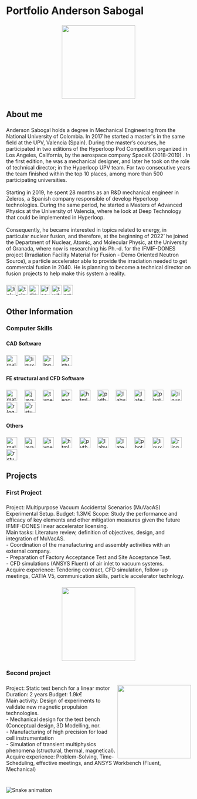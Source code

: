 <!--
**andimec/andimec** is a ✨ _special_ ✨ repository because its `README.md` (this file) appears on your GitHub profile.

Here are some ideas to get you started:

- 🔭 I’m currently working on ...
- 🌱 I’m currently learning ...
- 👯 I’m looking to collaborate on ...
- 🤔 I’m looking for help with ...
- 💬 Ask me about ...
- 📫 How to reach me: ...
- 😄 Pronouns: ...
- ⚡ Fun fact: ...
-->
<h1 align="left">Portfolio Anderson Sabogal</h1>

###

<div align="center">
  <img height="200" src="https://images.app.goo.gl/Qc7Jh6C6EjrNXsbXA"  />
</div>

###

<h2 align="left">About me</h2>

###

<p align="left">Anderson Sabogal holds a degree in Mechanical Engineering from the National University of Colombia. In 2017 he started a master's in the same field at the UPV, Valencia (Spain). During the master’s courses, he participated in two editions of the Hyperloop Pod Competition organized in Los Angeles, California, by the aerospace company SpaceX (2018-2019) . In the first edition, he was a mechanical designer, and later he took on the role of technical director; in the Hyperloop UPV team. For two consecutive years the team finished within the top 10 places, among more than 500 participating universities.<br><br>Starting in 2019, he spent 28 months as an R&D mechanical engineer in Zeleros, a Spanish company responsible of develop Hyperloop technologies. During the same period, he started a Masters of Advanced Physics at the University of Valencia, where he look at Deep Technology that could be implemented in Hyperloop. <br><br>Consequently, he became interested in topics related to energy, in particular nuclear fusion, and therefore, at the beginning of 2022’ he joined the Department of Nuclear, Atomic, and Molecular Physic, at the University of Granada, where now is researching his Ph.-d. for the IFMIF-DONES project (Irradiation Facility Material for Fusion - Demo Oriented Neutron Source), a particle accelerator able to provide the irradiation needed to get commercial fusion in 2040. He is planning to become a technical director on fusion projects to help make this system a reality.</p>

###

<div align="left">
  <a href="https://www.linkedin.com/in/andimec/" target="_blank">
  <img src="https://img.shields.io/static/v1?message=LinkedIn&logo=linkedin&label=&color=0077B5&logoColor=white&labelColor=&style=for-the-badge" height="27" alt="linkedin logo" src="https://www.linkedin.com/in/andimec/" />
  </a>
  <img src="https://img.shields.io/static/v1?message=Telegram&logo=telegram&label=&color=2CA5E0&logoColor=white&labelColor=&style=for-the-badge" height="27" alt="telegram logo"  />
  <img src="https://img.shields.io/static/v1?message=Discord&logo=discord&label=&color=7289DA&logoColor=white&labelColor=&style=for-the-badge" height="27" alt="discord logo"  />
  <img src="https://img.shields.io/static/v1?message=Facebook&logo=facebook&label=&color=1877F2&logoColor=white&labelColor=&style=for-the-badge" height="27" alt="facebook logo"  />
  <img src="https://img.shields.io/static/v1?message=Twitter&logo=twitter&label=&color=1DA1F2&logoColor=white&labelColor=&style=for-the-badge" height="27" alt="twitter logo"  />
  <img src="https://img.shields.io/static/v1?message=Instagram&logo=instagram&label=&color=E4405F&logoColor=white&labelColor=&style=for-the-badge" height="27" alt="instagram logo"  />
</div>

###

<h2 align="left">Other Information</h2>

###

<h3 align="left">Computer Skills</h3>

###

<h4 align="left">CAD Software</h4>

###

<div align="left">
  <img src="https://cdn.jsdelivr.net/gh/devicons/devicon/icons/matlab/matlab-original.svg" height="30" alt="matlab logo"  />
  <img width="12" />
  <img src="https://cdn.jsdelivr.net/gh/devicons/devicon/icons/linux/linux-original.svg" height="30" alt="linux logo"  />
  <img width="12" />
  <img src="https://cdn.jsdelivr.net/gh/devicons/devicon/icons/r/r-original.svg" height="30" alt="r logo"  />
  <img width="12" />
  <img src="https://cdn.jsdelivr.net/gh/devicons/devicon/icons/rstudio/rstudio-original.svg" height="30" alt="rstudio logo"  />
</div>

###

<h4 align="left">FE structural and CFD Software</h4>

###

<div align="left">
  <img src="https://cdn.jsdelivr.net/gh/devicons/devicon/icons/matlab/matlab-original.svg" height="30" alt="matlab logo"  />
  <img width="12" />
  <img src="https://cdn.jsdelivr.net/gh/devicons/devicon/icons/javascript/javascript-original.svg" height="30" alt="javascript logo"  />
  <img width="12" />
  <img src="https://cdn.jsdelivr.net/gh/devicons/devicon/icons/typescript/typescript-original.svg" height="30" alt="typescript logo"  />
  <img width="12" />
  <img src="https://cdn.jsdelivr.net/gh/devicons/devicon/icons/react/react-original.svg" height="30" alt="react logo"  />
  <img width="12" />
  <img src="https://cdn.jsdelivr.net/gh/devicons/devicon/icons/html5/html5-original.svg" height="30" alt="html5 logo"  />
  <img width="12" />
  <img src="https://cdn.jsdelivr.net/gh/devicons/devicon/icons/python/python-original.svg" height="30" alt="python logo"  />
  <img width="12" />
  <img src="https://cdn.jsdelivr.net/gh/devicons/devicon/icons/labview/labview-original.svg" height="30" alt="labview logo"  />
  <img width="12" />
  <img src="https://cdn.jsdelivr.net/gh/devicons/devicon/icons/latex/latex-original.svg" height="30" alt="latex logo"  />
  <img width="12" />
  <img src="https://cdn.jsdelivr.net/gh/devicons/devicon/icons/photoshop/photoshop-plain.svg" height="30" alt="photoshop logo"  />
  <img width="12" />
  <img src="https://cdn.jsdelivr.net/gh/devicons/devicon/icons/linux/linux-original.svg" height="30" alt="linux logo"  />
  <img width="12" />
  <img src="https://cdn.jsdelivr.net/gh/devicons/devicon/icons/r/r-original.svg" height="30" alt="r logo"  />
  <img width="12" />
  <img src="https://cdn.jsdelivr.net/gh/devicons/devicon/icons/rstudio/rstudio-original.svg" height="30" alt="rstudio logo"  />
</div>

###

<h4 align="left">Others</h4>

###

<div align="left">
  <img src="https://cdn.jsdelivr.net/gh/devicons/devicon/icons/matlab/matlab-original.svg" height="30" alt="matlab logo"  />
  <img width="12" />
  <img src="https://cdn.jsdelivr.net/gh/devicons/devicon/icons/javascript/javascript-original.svg" height="30" alt="javascript logo"  />
  <img width="12" />
  <img src="https://cdn.jsdelivr.net/gh/devicons/devicon/icons/typescript/typescript-original.svg" height="30" alt="typescript logo"  />
  <img width="12" />
  <img src="https://cdn.jsdelivr.net/gh/devicons/devicon/icons/html5/html5-original.svg" height="30" alt="html5 logo"  />
  <img width="12" />
  <img src="https://cdn.jsdelivr.net/gh/devicons/devicon/icons/python/python-original.svg" height="30" alt="python logo"  />
  <img width="12" />
  <img src="https://cdn.jsdelivr.net/gh/devicons/devicon/icons/labview/labview-original.svg" height="30" alt="labview logo"  />
  <img width="12" />
  <img src="https://skillicons.dev/icons?i=latex" height="30" alt="latex logo"  />
  <img width="12" />
  <img src="https://cdn.jsdelivr.net/gh/devicons/devicon/icons/photoshop/photoshop-plain.svg" height="30" alt="photoshop logo"  />
  <img width="12" />
  <img src="https://cdn.jsdelivr.net/gh/devicons/devicon/icons/linux/linux-original.svg" height="30" alt="linux logo"  />
  <img width="12" />
  <img src="https://cdn.jsdelivr.net/gh/devicons/devicon/icons/r/r-original.svg" height="30" alt="r logo"  />
  <img width="12" />
  <img src="https://cdn.jsdelivr.net/gh/devicons/devicon/icons/rstudio/rstudio-original.svg" height="30" alt="rstudio logo"  />
</div>

###

<h2 align="left">Projects</h2>

###

<h3 align="left">First Project</h3>

###

<p align="left">Project: Multipurpose Vacuum Accidental Scenarios (MuVacAS) Experimental Setup. Budget: 1.3M€ Scope: Study the performance and efficacy of key elements and other mitigation measures given the future IFMIF-DONES linear accelerator licensing.<br>Main tasks: Literature review, definition of objectives, design, and integration of MuVacAS.<br>- Coordination of the manufacturing and assembly activities with an external company.<br>- Preparation of Factory Acceptance Test and Site Acceptance Test.<br>- CFD simulations (ANSYS Fluent) of air inlet to vacuum systems.<br>Acquire experience: Tendering contract, CFD simulation, follow-up meetings, CATIA V5, communication skills, particle accelerator technlogy.</p>

###

<div align="center">
  <img height="200" src="https://imgflip.com/gif/8da7kc"  />
</div>

###

<h3 align="left">Second project</h3>

###

<img align="right" height="200" src="https://i.imgflip.com/65efzo.gif"  />

###

<p align="left">Project: Static test bench for a linear motor Duration: 2 years Budget: 1.9k€<br>Main activity: Design of experiments to validate new magnetic propulsion technologies.<br>- Mechanical design for the test bench (Conceptual design, 3D Modelling, nor.<br>- Manufacturing of high precision for load cell instrumentation<br>- Simulation of transient multiphysics phenomena (structural, thermal, magnetical).<br>Acquire experience: Problem-Solving, Time-Scheduling, effective meetings, and ANSYS Workbench (Fluent, Mechanical)</p>

###

<br clear="both">

<img src="https://raw.githubusercontent.com/andimec/andimec/output/snake.svg" alt="Snake animation" />

###
